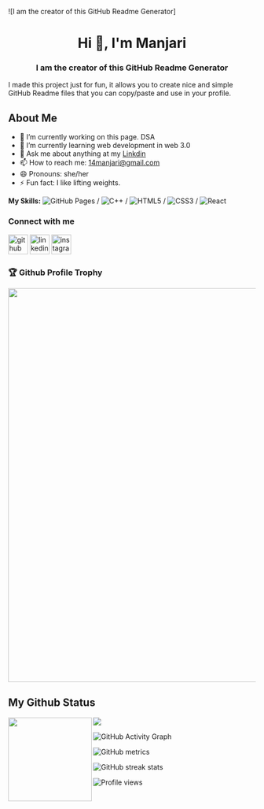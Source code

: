 ![I am the creator of this GitHub Readme Generator]

<h1 align="center">Hi 👋, I'm Manjari</h1>
<h3 align="center">I am the creator of this GitHub Readme Generator
</h3>

I made this project just for fun, it allows you to create nice and simple GitHub Readme files that you can copy/paste and use in your profile.

<a><h2>About Me</h2></a>

- 🔭 I’m currently working on this page. DSA 
- 🌱 I’m currently learning  web development in web 3.0 
- 💬 Ask me about anything at my [Linkdin](https://www.linkedin.com/in/manjari-879a6922a)
- 📫 How to reach me: 14manjari@gmail.com
- 😄 Pronouns: she/her
- ⚡ Fun fact: I like lifting weights. 

**My Skills:** ![GitHub Pages](https://img.shields.io/badge/GitHub_Pages-100000?style=for-the-badge&logo=github&logoColor=white) / ![C++](https://img.shields.io/badge/C%2B%2B-00599C?style=for-the-badge&logo=c%2B%2B&logoColor=white) / ![HTML5](https://img.shields.io/badge/HTML5-E34F26?style=for-the-badge&logo=html5&logoColor=white) / ![CSS3](https://img.shields.io/badge/CSS3-1572B6?style=for-the-badge&logo=css3&logoColor=white) / ![React](https://img.shields.io/badge/React-20232A?style=for-the-badge&logo=react&logoColor=61DAFB) 



<a><h3>Connect with me</h3></a>

[<img src='https://cdn.jsdelivr.net/npm/simple-icons@3.0.1/icons/github.svg' alt='github' height='40'>](https://github.com/I-Manjari)  [<img src='https://cdn.jsdelivr.net/npm/simple-icons@3.0.1/icons/linkedin.svg' alt='linkedin' height='40'>](https://www.linkedin.com/in/manjari-879a6922a/)  [<img src='https://cdn.jsdelivr.net/npm/simple-icons@3.0.1/icons/instagram.svg' alt='instagram' height='40'>](https://www.instagram.com/)  
<a><h3>🏆 Github Profile Trophy</h3></a>
<a>
  <img width=800 src="https://github-profile-trophy.vercel.app/?username=I-Manjari&column=8&theme=gruvbox&no-frame=true"/>
</a>



<a><h2>My Github Status</h2></a>

<div>
  <img height="170" align="left" src="https://github-readme-stats.vercel.app/api?username=I-Manjari&count_private=true&include_all_commits=true" />
  <img src="https://github-readme-stats.vercel.app/api/top-langs/?username=I-Manjari&layout=compact" />
</div>



![GitHub Activity Graph](https://activity-graph.herokuapp.com/graph?username=I-Manjari)  

![GitHub metrics](https://metrics.lecoq.io/I-Manjari)  

![GitHub streak stats](https://github-readme-streak-stats.herokuapp.com/?user=I-Manjari)  

![Profile views](https://gpvc.arturio.dev/I-Manjari)  

